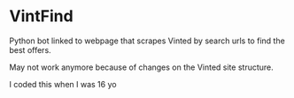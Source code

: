 # VintFind
Python bot linked to webpage that scrapes Vinted by search urls to find the best offers.

May not work anymore because of changes on the Vinted site structure.

I coded this when I was 16 yo

